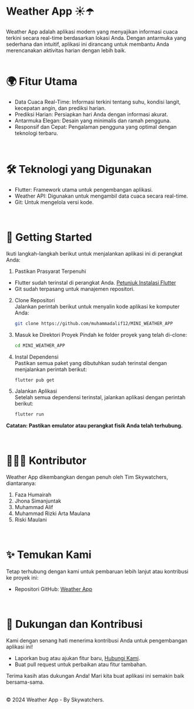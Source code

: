 # Weather App ☀️☂️
Weather App adalah aplikasi modern yang menyajikan informasi cuaca terkini secara real-time berdasarkan lokasi Anda. Dengan antarmuka yang sederhana dan intuitif, aplikasi ini dirancang untuk membantu Anda merencanakan aktivitas harian dengan lebih baik.   
<br>

# 🌍 Fitur Utama
- Data Cuaca Real-Time: Informasi terkini tentang suhu, kondisi langit, kecepatan angin, dan prediksi harian.
- Prediksi Harian: Persiapkan hari Anda dengan informasi akurat.
- Antarmuka Elegan: Desain yang minimalis dan ramah pengguna.
- Responsif dan Cepat: Pengalaman pengguna yang optimal dengan teknologi terbaru.   
<br>

# 🛠️ Teknologi yang Digunakan  
- Flutter: Framework utama untuk pengembangan aplikasi.  
- Weather API: Digunakan untuk mengambil data cuaca secara real-time.  
- Git: Untuk mengelola versi kode.    
<br>

# 🔄 Getting Started
Ikuti langkah-langkah berikut untuk menjalankan aplikasi ini di perangkat Anda:
1. Pastikan Prasyarat Terpenuhi   
- Flutter sudah terinstal di perangkat Anda. [Petunjuk Instalasi Flutter](https://docs.flutter.dev/get-started/install?_gl=1*9mxgvu*_ga*ODg4NzgxNjc0LjE3MzQwMDY3MzI.*_ga_04YGWK0175*MTczNDAwNjczMS4xLjAuMTczNDAwNjczMS4wLjAuMA..)
- Git sudah terpasang untuk manajemen repositori.
2. Clone Repositori   
   Jalankan perintah berikut untuk menyalin kode aplikasi ke komputer Anda:
    ```bash
    git clone https://github.com/muhammadalif12/MINI_WEATHER_APP
    ```
3. Masuk ke Direktori Proyek 
   Pindah ke folder proyek yang telah di-clone:
   ```bash
   cd MINI_WEATHER_APP
    ```
4. Instal Dependensi  
   Pastikan semua paket yang dibutuhkan sudah terinstal dengan menjalankan perintah berikut:
   ```bash
   flutter pub get
    ```
6. Jalankan Aplikasi   
   Setelah semua dependensi terinstal, jalankan aplikasi dengan perintah berikut:
   ```bash
   flutter run
    ```
<div align="start">
    <p><b>Catatan: Pastikan emulator atau perangkat fisik Anda telah terhubung.</b></p>
</div><br>

# 👨‍👩‍👦 Kontributor
Weather App dikembangkan dengan penuh oleh Tim Skywatchers, diantaranya:
1. Faza Humairah
2. Jhona Simanjuntak
3. Muhammad Alif
4. Muhammad Rizki Arta Maulana
5. Riski Maulani   
<br>

# ✨ Temukan Kami
Tetap terhubung dengan kami untuk pembaruan lebih lanjut atau kontribusi ke proyek ini:
- Repositori GitHub: [Weather App](https://github.com/muhammadalif69/MINI_WEATHER_APP)   
<br>

# 🌟 Dukungan dan Kontribusi
Kami dengan senang hati menerima kontribusi Anda untuk pengembangan aplikasi ini!   
- Laporkan bug atau ajukan fitur baru, [Hubungi Kami](https://wa.me/+6285262128251).   
- Buat pull request untuk perbaikan atau fitur tambahan.<br>

Terima kasih atas dukungan Anda! Mari kita buat aplikasi ini semakin baik bersama-sama.      
<br>

© 2024 Weather App - By Skywatchers.

